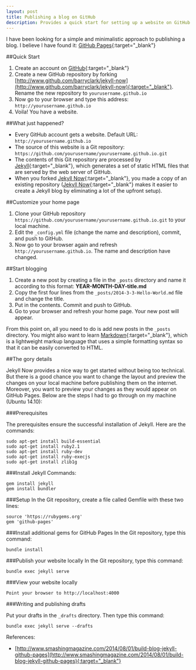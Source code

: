 ```yaml
---
layout: post
title: Publishing a blog on GitHub
description: Provides a quick start for setting up a website on GitHub using Jekyll. Also provides information on running Jekyll locally.
---
```


I have been looking for a simple and minimalistic approach to publishing a blog.
I believe I have found it: [GitHub Pages](https://pages.github.com){:target="_blank"}

##Quick Start

1. Create an account on [GitHub](https://github.com){:target="_blank"}
2. Create a new GitHub repository by forking [http://www.github.com/barryclark/jekyll-now](http://www.github.com/barryclark/jekyll-now){:target="_blank"}. Rename the new repository to `yourusername.github.io`
3. Now go to your browser and type this address: `http://yourusername.github.io`
4. Voila! You have a website.

##What just happened?

- Every GitHub account gets a website. Default URL: `http://yourusername.github.io`
- The source of this website is a Git repository: `https://github.com/yourusername/yourusername.github.io.git`
- The contents of this Git repository are processed by [Jekyll](http://jekyllrb.com){:target="_blank"}, which generates a set of static HTML files that are served by the web server of GitHub.
- When you forked [Jekyll Now](http://www.github.com/barryclark/jekyll-now){:target="_blank"}, you made a copy of an existing repository ([Jekyll Now](http://www.github.com/barryclark/jekyll-now){:target="_blank"} makes it easier to create a Jekyll blog by eliminating a lot of the upfront setup).

##Customize your home page

1. Clone your GitHub repository `https://github.com/yourusername/yourusername.github.io.git` to your local machine.
2. Edit the `_config.yml` file (change the name and description), commit, and push to GitHub.
3. Now go to your browser again and refresh `http://yourusername.github.io`. The name and description have changed.

##Start blogging

1. Create a new post by creating a file in the `_posts` directory and name it according to this format: **YEAR-MONTH-DAY-title.md**
2. Copy the first four lines from the `_posts/2014-3-3-Hello-World.md` file and change the title.
3. Put in the contents. Commit and push to GitHub.
4. Go to your browser and refresh your home page. Your new post will appear.

From this point on, all you need to do is add new posts in the `_posts` directory.
You might also want to learn [Markdown](https://help.github.com/articles/markdown-basics){:target="_blank"}, which is a lightweight markup language
that uses a simple formatting syntax so that it can be easily converted to HTML.

##The gory details

Jekyll Now provides a nice way to get started without being too technical. But there is a good chance you want to change the layout
and preview the changes on your local machine before publishing them on the internet. Moreover, you want to preview
your changes as they would appear on GitHub Pages. Below are the steps I had to go through
on my machine (Ubuntu 14.10):

###Prerequisites

The prerequisites ensure the successful installation of Jekyll. Here are the commands:

~~~
sudo apt-get install build-essential
sudo apt-get install ruby2.1
sudo apt-get install ruby-dev
sudo apt-get install ruby-execjs
sudo apt-get install zlib1g
~~~

###Install Jekyll
Commands:

~~~
gem install jekyll
gem install bundler
~~~

###Setup
In the Git repository, create a file called Gemfile with these two lines:

~~~
source 'https://rubygems.org'
gem 'github-pages'
~~~

###Install additional gems for GitHub Pages
In the Git repository, type this command:

~~~
bundle install
~~~

###Publish your website locally
In the Git repository, type this command:

~~~
bundle exec jekyll serve
~~~

###View your website locally

~~~
Point your browser to http://localhost:4000
~~~

###Writing and publishing drafts

Put your drafts in the `_drafts` directory. Then type this command:

~~~
bundle exec jekyll serve --drafts
~~~


References:

- [http://www.smashingmagazine.com/2014/08/01/build-blog-jekyll-github-pages](http://www.smashingmagazine.com/2014/08/01/build-blog-jekyll-github-pages){:target="_blank"}
